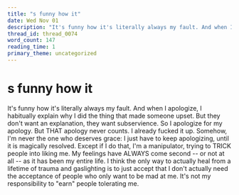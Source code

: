 ```yaml
---
title: "s funny how it"
date: Wed Nov 01
description: "It's funny how it's literally always my fault. And when I apologize, I habitually explain why I did the thing that made someone upset."
thread_id: thread_0074
word_count: 147
reading_time: 1
primary_theme: uncategorized
---
```


# s funny how it

It's funny how it's literally always my fault. And when I apologize, I habitually explain why I did the thing that made someone upset. But they don't want an explanation, they want subservience. So I apologize for my apology. But THAT apology never counts. I already fucked it up. Somehow, I'm never the one who deserves grace: I just have to keep apologizing, until it is magically resolved. Except if I do that, I'm a manipulator, trying to TRICK people into liking me. My feelings have ALWAYS come second -- or not at all -- as it has been my entire life. I think the only way to actually heal from a lifetime of trauma and gaslighting is to just accept that I don't actually need the acceptance of people who only want to be mad at me. It's not my responsibility to "earn" people tolerating me.